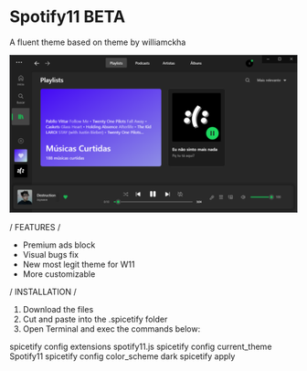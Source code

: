 # Spotify11 BETA
A fluent theme based on theme by williamckha

![preview](https://github.com/bathtimethiago/Spotify11/blob/main/preview.png)

/ FEATURES /

- Premium ads block
- Visual bugs fix
- New most legit theme for W11
- More customizable

/ INSTALLATION /

1. Download the files
2. Cut and paste into the .spicetify folder
3. Open Terminal and exec the commands below:

spicetify config extensions spotify11.js
spicetify config current_theme Spotify11
spicetify config color_scheme dark
spicetify apply
